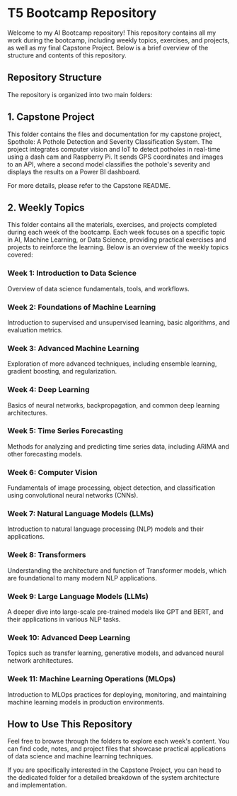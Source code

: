 # T5 Bootcamp Repository
Welcome to my AI Bootcamp repository! This repository contains all my work during the bootcamp, including weekly topics, exercises, and projects, as well as my final Capstone Project. Below is a brief overview of the structure and contents of this repository.

## Repository Structure
The repository is organized into two main folders:

## 1. Capstone Project
This folder contains the files and documentation for my capstone project, Spothole: A Pothole Detection and Severity Classification System. The project integrates computer vision and IoT to detect potholes in real-time using a dash cam and Raspberry Pi. It sends GPS coordinates and images to an API, where a second model classifies the pothole's severity and displays the results on a Power BI dashboard.

For more details, please refer to the Capstone README.

## 2. Weekly Topics
This folder contains all the materials, exercises, and projects completed during each week of the bootcamp. Each week focuses on a specific topic in AI, Machine Learning, or Data Science, providing practical exercises and projects to reinforce the learning. Below is an overview of the weekly topics covered:

### Week 1: Introduction to Data Science
Overview of data science fundamentals, tools, and workflows.

### Week 2: Foundations of Machine Learning
Introduction to supervised and unsupervised learning, basic algorithms, and evaluation metrics.

### Week 3: Advanced Machine Learning
Exploration of more advanced techniques, including ensemble learning, gradient boosting, and regularization.

### Week 4: Deep Learning
Basics of neural networks, backpropagation, and common deep learning architectures.

### Week 5: Time Series Forecasting
Methods for analyzing and predicting time series data, including ARIMA and other forecasting models.

### Week 6: Computer Vision
Fundamentals of image processing, object detection, and classification using convolutional neural networks (CNNs).

### Week 7: Natural Language Models (LLMs)
Introduction to natural language processing (NLP) models and their applications.

### Week 8: Transformers
Understanding the architecture and function of Transformer models, which are foundational to many modern NLP applications.

### Week 9: Large Language Models (LLMs)
A deeper dive into large-scale pre-trained models like GPT and BERT, and their applications in various NLP tasks.

### Week 10: Advanced Deep Learning
Topics such as transfer learning, generative models, and advanced neural network architectures.

### Week 11: Machine Learning Operations (MLOps)
Introduction to MLOps practices for deploying, monitoring, and maintaining machine learning models in production environments.

## How to Use This Repository
Feel free to browse through the folders to explore each week's content. You can find code, notes, and project files that showcase practical applications of data science and machine learning techniques.

If you are specifically interested in the Capstone Project, you can head to the dedicated folder for a detailed breakdown of the system architecture and implementation.
